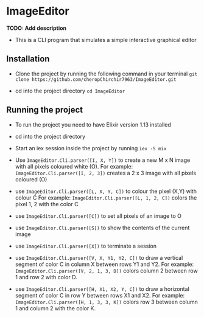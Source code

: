 # ImageEditor

**TODO: Add description**

- This is a CLI program that simulates a simple interactive graphical editor

## Installation
- Clone the project by running the following command in your terminal
  `git clone https://github.com/cheropChirchir7963/ImageEditor.git`

- cd into the project directory `cd ImageEditor`

## Running the project
- To run the project you need to have Elixir version 1.13 installed

- cd into the project directory

- Start an iex session inside the project by running `iex -S mix`

- Use `ImageEditor.Cli.parser([I, X, Y])` to create a new M x N image with all pixels coloured white (O).
  For example:
  `ImageEditor.Cli.parser([I, 2, 3])` creates a 2 x 3 image with all pixels coloured (O)

- use `ImageEditor.Cli.parser([L, X, Y, C])` to colour the pixel (X,Y) with colour C
  For example:
  `ImageEditor.Cli.parser([L, 1, 2, C])` colors the pixel 1, 2 with the color C

- use `ImageEditor.Cli.parser([C])` to set all pixels of an image to O

- use `ImageEditor.Cli.parser([S])` to show the contents of the current image

- use `ImageEditor.Cli.parser([X])` to terminate a session

- use `ImageEditor.Cli.parser([V, X, Y1, Y2, C])` to draw a vertical segment of color C in column X between rows Y1 and Y2.
  For example:
  `ImageEditor.Cli.parser([V, 2, 1, 3, D])` colors column 2 between row 1 and row 2 with color D.

- use `ImageEditor.Cli.parser([H, X1, X2, Y, C])` to draw a horizontal segment of color C in row Y between rows X1 and X2.
  For example:
  `ImageEditor.Cli.parser([H, 1, 3, 3, K])` colors row 3 between column 1 and column 2 with the color K.


